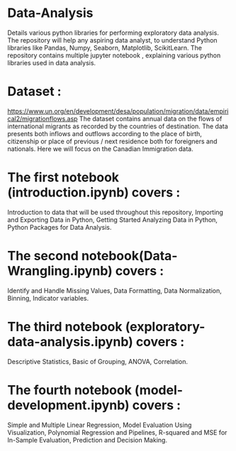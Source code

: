 # Data-Analysis
Details various python libraries for performing exploratory data analysis.
The repository will help any aspiring data analyst, to understand Python libraries like Pandas, Numpy, Seaborn, Matplotlib, ScikitLearn.
The repository contains multiple jupyter notebook , explaining various python libraries used in data analysis.
# Dataset :
 https://www.un.org/en/development/desa/population/migration/data/empirical2/migrationflows.asp
 The dataset contains annual data on the flows of international migrants
 as recorded by the countries of destination. 
 The data presents both inflows and outflows according to the place of birth, 
 citizenship or place of previous / next residence both for foreigners and nationals.
 Here we will focus on the Canadian Immigration data.

# The first notebook (introduction.ipynb) covers : 
Introduction to data that will be used throughout this repository, 
Importing and Exporting Data in Python,
Getting Started Analyzing Data in Python, Python Packages for Data Analysis.
# The second notebook(Data-Wrangling.ipynb) covers :
Identify and Handle Missing Values,
Data Formatting,
Data Normalization,
Binning,
Indicator variables.
 # The third notebook (exploratory-data-analysis.ipynb) covers :
 Descriptive Statistics,
 Basic of Grouping,
 ANOVA,
 Correlation.
 # The fourth notebook (model-development.ipynb) covers :    
 Simple and Multiple Linear Regression,
 Model Evaluation Using Visualization,
 Polynomial Regression and Pipelines,
 R-squared and MSE for In-Sample Evaluation,
 Prediction and Decision Making.



